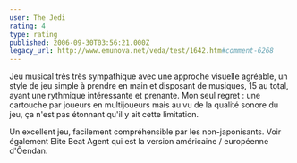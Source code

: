 ```yaml
---
user: The Jedi
rating: 4
type: rating
published: 2006-09-30T03:56:21.000Z
legacy_url: http://www.emunova.net/veda/test/1642.htm#comment-6268
---
```

Jeu musical très très sympathique avec une approche visuelle agréable, un style de jeu simple à prendre en main et disposant de musiques, 15 au total, ayant une rythmique intéressante et prenante.
Mon seul regret : une cartouche par joueurs en multijoueurs mais au vu de la qualité sonore du jeu, ça n'est pas étonnant qu'il y ait cette limitation.

Un excellent jeu, facilement compréhensible par les non-japonisants. Voir également Elite Beat Agent qui est la version américaine / européenne d'Ôendan.